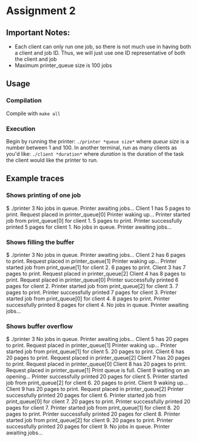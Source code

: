 # Assignment 2

## Important Notes:
- Each client can only run one job, so there is not much use in having both a client and job ID. Thus, we will just use one ID representative of both the client and job
- Maximum printer_queue size is 100 jobs

## Usage
### Compilation
Compile with `make all`
### Execution
Begin by running the printer: `./printer *queue size*` where *queue size* is a number between 1 and 100.
In another terminal, run as many clients as you'd like: `./client *duration*` where *duration* is the duration of the task the client would like the printer to run.

## Example traces
### Shows printing of one job
$ ./printer 3
No jobs in queue. Printer awaiting jobs...
Client 1 has 5 pages to print. Request placed in printer_queue[0]
Printer waking up...
Printer started job from print_queue[0] for client 1. 5 pages to print.
Printer successfully printed 5 pages for client 1.
No jobs in queue. Printer awaiting jobs...

### Shows filling the buffer
$ ./printer 3
No jobs in queue. Printer awaiting jobs...
Client 2 has 6 pages to print. Request placed in printer_queue[1]
Printer waking up...
Printer started job from print_queue[1] for client 2. 6 pages to print.
Client 3 has 7 pages to print. Request placed in printer_queue[2]
Client 4 has 8 pages to print. Request placed in printer_queue[0]
Printer successfully printed 6 pages for client 2.
Printer started job from print_queue[2] for client 3. 7 pages to print.
Printer successfully printed 7 pages for client 3.
Printer started job from print_queue[0] for client 4. 8 pages to print.
Printer successfully printed 8 pages for client 4.
No jobs in queue. Printer awaiting jobs...

### Shows buffer overflow
$ ./printer 3
No jobs in queue. Printer awaiting jobs...
Client 5 has 20 pages to print. Request placed in printer_queue[1]
Printer waking up...
Printer started job from print_queue[1] for client 5. 20 pages to print.
Client 6 has 20 pages to print. Request placed in printer_queue[2]
Client 7 has 20 pages to print. Request placed in printer_queue[0]
Client 8 has 20 pages to print. Request placed in printer_queue[1]
Print queue is full. Client 9 waiting on an opening...
Printer successfully printed 20 pages for client 5.
Printer started job from print_queue[2] for client 6. 20 pages to print.
Client 9 waking up...
Client 9 has 20 pages to print. Request placed in printer_queue[2]
Printer successfully printed 20 pages for client 6.
Printer started job from print_queue[0] for client 7. 20 pages to print.
Printer successfully printed 20 pages for client 7.
Printer started job from print_queue[1] for client 8. 20 pages to print.
Printer successfully printed 20 pages for client 8.
Printer started job from print_queue[2] for client 9. 20 pages to print.
Printer successfully printed 20 pages for client 9.
No jobs in queue. Printer awaiting jobs...
